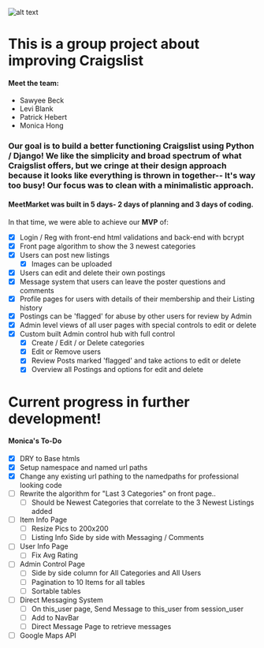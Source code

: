 ![alt text](https://m0m0-d3v.github.io/img/meetmarketprezi.png "meetmarketprezi")

# This is a group project about improving Craigslist

#### Meet the team:
- Sawyee Beck
- Levi Blank
- Patrick Hebert
- Monica Hong

### Our goal is to build a better functioning Craigslist using Python / Django! We like the simplicity and broad spectrum of what Craigslist offers, but we cringe at their design approach because it looks like everything is thrown in together-- It's way too busy! Our focus was to clean with a minimalistic approach.

#### MeetMarket was built in 5 days- 2 days of planning and 3 days of coding.
In that time, we were able to achieve our **MVP** of:
* [x] Login / Reg with front-end html validations and back-end with bcrypt
* [x] Front page algorithm to show the 3 newest categories
* [x] Users can post new listings
  * [x] Images can be uploaded 
* [x] Users can edit and delete their own postings
* [x] Message system that users can leave the poster questions and comments
* [x] Profile pages for users with details of their membership and their Listing history
* [x] Postings can be 'flagged' for abuse by other users for review by Admin
* [x] Admin level views of all user pages with special controls to edit or delete
* [x] Custom built Admin control hub with full control
  * [x] Create / Edit / or Delete categories
  * [x] Edit or Remove users
  * [x] Review Posts marked 'flagged' and take actions to edit or delete
  * [x] Overview all Postings and options for edit and delete

# Current progress in further development!
#### Monica's To-Do
* [x] DRY to Base htmls
* [x] Setup namespace and named url paths
* [x] Change any existing url pathing to the namedpaths for professional looking code
* [ ] Rewrite the algorithm for "Last 3 Categories" on front page..
  * [ ] Should be Newest Categories that correlate to the 3 Newest Listings added
* [ ] Item Info Page
  * [ ] Resize Pics to 200x200
  * [ ] Listing Info Side by side with Messaging / Comments
* [ ] User Info Page
  * [ ] Fix Avg Rating
* [ ] Admin Control Page
  * [ ] Side by side column for All Categories and All Users
  * [ ] Pagination to 10 Items for all tables
  * [ ] Sortable tables
* [ ] Direct Messaging System
  * [ ] On this_user page, Send Message to this_user from session_user
  * [ ] Add to NavBar
  * [ ] Direct Message Page to retrieve messages
* [ ] Google Maps API
